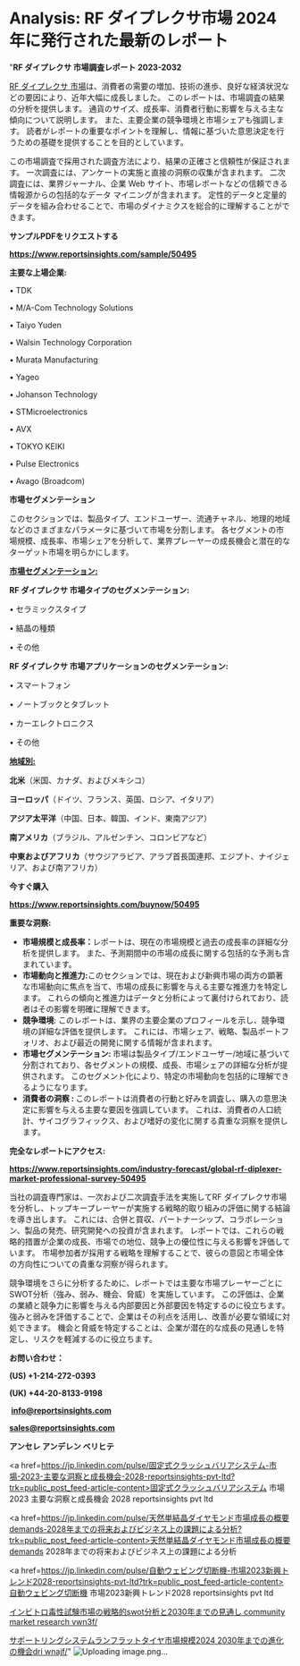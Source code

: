 # Analysis: RF ダイプレクサ市場 2024 年に発行された最新のレポート

"<strong>RF ダイプレクサ 市場調査レポート 2023-2032</strong>

<a href=https://www.reportsinsights.com/sample/50495>RF ダイプレクサ 市場</a>は、消費者の需要の増加、技術の進歩、良好な経済状況などの要因により、近年大幅に成長しました。 このレポートは、市場調査の結果の分析を提供します。 通貨のサイズ、成長率、消費者行動に影響を与える主な傾向について説明します。 また、主要企業の競争環境と市場シェアも強調します。 読者がレポートの重要なポイントを理解し、情報に基づいた意思決定を行うための基礎を提供することを目的としています。

この市場調査で採用された調査方法により、結果の正確さと信頼性が保証されます。 一次調査には、アンケートの実施と直接の洞察の収集が含まれます。 二次調査には、業界ジャーナル、企業 Web サイト、市場レポートなどの信頼できる情報源からの包括的なデータ マイニングが含まれます。 定性的データと定量的データを組み合わせることで、市場のダイナミクスを総合的に理解することができます。

<strong><b>サンプルPDFをリクエストする</b></strong>

<a href=https://www.reportsinsights.com/sample/50495><strong><u>https://www.reportsinsights.com/sample/50495</u></strong></a>

<strong>主要な上場企業:</strong>

• TDK

• M/A-Com Technology Solutions

• Taiyo Yuden

• Walsin Technology Corporation

• Murata Manufacturing 

• Yageo

• Johanson Technology

• STMicroelectronics

• AVX

• TOKYO KEIKI 

• Pulse Electronics

• Avago (Broadcom)

<strong>市場セグメンテーション</strong>

このセクションでは、製品タイプ、エンドユーザー、流通チャネル、地理的地域などのさまざまなパラメータに基づいて市場を分割します。 各セグメントの市場規模、成長率、市場シェアを分析して、業界プレーヤーの成長機会と潜在的なターゲット市場を明らかにします。

<strong><u>市場セグメンテーション</u></strong><strong><u>:</u></strong>

<strong>RF ダイプレクサ 市場タイプのセグメンテーション:</strong>

• セラミックスタイプ

• 結晶の種類

• その他

<strong>RF ダイプレクサ 市場アプリケーションのセグメンテーション:</strong>

• スマートフォン

• ノートブックとタブレット

• カーエレクトロニクス

• その他

<strong><u>地域別</u></strong><strong><u>:</u></strong>

<strong>北米</strong>（米国、カナダ、およびメキシコ）

<strong>ヨーロッパ</strong>（ドイツ、フランス、英国、ロシア、イタリア）

<strong>アジア太平洋</strong>（中国、日本、韓国、インド、東南アジア）

<strong>南アメリカ</strong>（ブラジル、アルゼンチン、コロンビアなど）

<strong>中東およびアフリカ</strong>（サウジアラビア、アラブ首長国連邦、エジプト、ナイジェリア、および南アフリカ）

<strong>今すぐ購入</strong>

<a href=https://www.reportsinsights.com/buynow/50495><strong><u>https://www.reportsinsights.com/buynow/50495</u></strong></a>

<strong>重要な洞察:</strong>
<ul>
  <li><strong>市場規模と成長率：</strong>レポートは、現在の市場規模と過去の成長率の詳細な分析を提供します。 また、予測期間中の市場の成長に関する包括的な予測も含まれています。</li>
  <li><strong>市場動向と推進力:</strong>このセクションでは、現在および新興市場の両方の顕著な市場動向に焦点を当て、市場の成長に影響を与える主要な推進力を特定します。 これらの傾向と推進力はデータと分析によって裏付けられており、読者はその影響を明確に理解できます。</li>
  <li><strong>競争環境</strong>: このレポートは、業界の主要企業のプロフィールを示し、競争環境の詳細な評価を提供します。 これには、市場シェア、戦略、製品ポートフォリオ、および最近の開発に関する情報が含まれます。</li>
  <li><strong>市場セグメンテーション: </strong>市場は製品タイプ/エンドユーザー/地域に基づいて分割されており、各セグメントの規模、成長、市場シェアの詳細な分析が提供されます。 このセグメント化により、特定の市場動向を包括的に理解できるようになります。</li>
  <li><strong>消費者の洞察 : </strong>このレポートは消費者の行動と好みを調査し、購入の意思決定に影響を与える主要な要因を強調しています。 これは、消費者の人口統計、サイコグラフィックス、および嗜好の変化に関する貴重な洞察を提供します。</li>
</ul>
<strong>完全なレポートにアクセス:</strong>

<a href=https://www.reportsinsights.com/industry-forecast/global-rf-diplexer-market-professional-survey-50495><strong><u><b>https://www.reportsinsights.com/industry-forecast/global-rf-diplexer-market-professional-survey-50495</b></u></strong></a>

当社の調査専門家は、一次および二次調査手法を実施してRF ダイプレクサ市場を分析し、トップキープレーヤーが実施する戦略的取り組みの評価に関する結論を導き出します。 これには、合併と買収、パートナーシップ、コラボレーション、製品の発売、研究開発への投資が含まれます。 レポートでは、これらの戦略的措置が企業の成長、市場での地位、競争上の優位性に与える影響を評価しています。 市場参加者が採用する戦略を理解することで、彼らの意図と市場全体の方向性についての貴重な洞察が得られます。

競争環境をさらに分析するために、レポートでは主要な市場プレーヤーごとにSWOT分析（強み、弱み、機会、脅威）を実施しています。 この評価は、企業の業績と競争力に影響を与える内部要因と外部要因を特定するのに役立ちます。 強みと弱みを評価することで、企業はその利点を活用し、改善が必要な領域に対処できます。 機会と脅威を特定することは、企業が潜在的な成長の見通しを特定し、リスクを軽減するのに役立ちます。

<strong>お問い合わせ：</strong>

<strong>(US) +1-214-272-0393</strong>

<strong>(UK) +44-20-8133-9198</strong>

<strong> </strong><a href=info@reportsinsights.com><strong><u>info@reportsinsights.com</u></strong></a>

<a href=sales@reportsinsights.com><strong><u>sales@reportsinsights.com</u></strong></a>

<strong>アンセレ アンデレン ベリヒテ</strong>

<a href=https://jp.linkedin.com/pulse/固定式クラッシュバリアシステム-市場-2023-主要な洞察と成長機会-2028-reportsinsights-pvt-ltd?trk=public_post_feed-article-content>固定式クラッシュバリアシステム 市場 2023 主要な洞察と成長機会 2028 reportsinsights pvt ltd</a>

<a href=https://jp.linkedin.com/pulse/天然単結晶ダイヤモンド市場成長の概要demands-2028年までの将来およびビジネス上の課題による分析?trk=public_post_feed-article-content>天然単結晶ダイヤモンド市場成長の概要demands 2028年までの将来およびビジネス上の課題による分析</a>

<a href=https://jp.linkedin.com/pulse/自動ウェビング切断機-市場2023新興トレンド2028-reportsinsights-pvt-ltd?trk=public_post_feed-article-content>自動ウェビング切断機 市場2023新興トレンド2028 reportsinsights pvt ltd</a>

<a href=https://www.linkedin.com/pulse/インビトロ毒性試験市場の戦略的swot分析と2030年までの見通し-community-market-research-vwn3f/>インビトロ毒性試験市場の戦略的swot分析と2030年までの見通し community market research vwn3f/</a>

<a href=https://www.linkedin.com/pulse/サポートリングシステムランフラットタイヤ市場規模2024-2030年までの進化の機会dri-wnajf/>サポートリングシステムランフラットタイヤ市場規模2024 2030年までの進化の機会dri wnajf/</a>"
![Uploading image.png…]()
